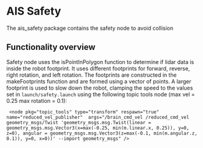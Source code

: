# AIS Safety

The ais_safety package contains the safety node to avoid collision

## Functionality overview

Safety node uses the isPointInPolygon function to determine if lidar data is inside the robot footprint. It uses different footprints for forward, reverse, right rotation, and left rotation. The footprints are constructed in the makeFootprints function and are formed using a vector of points. A larger footprint is used to slow down the robot, clamping the speed to the values set in `launch/safety.launch` using the following topic tools node (max vel = 0.25 max rotation = 0.1):


`  <node pkg="topic_tools" type="transform" respawn="true" name="reduced_vel_publisher"  args="/brain_cmd_vel /reduced_cmd_vel geometry_msgs/Twist 'geometry_msgs.msg.Twist(linear = geometry_msgs.msg.Vector3(x=max(-0.25, min(m.linear.x, 0.25)), y=0, z=0), angular = geometry_msgs.msg.Vector3(z=max(-0.1, min(m.angular.z, 0.1)), y=0, x=0))' --import geometry_msgs" /> `